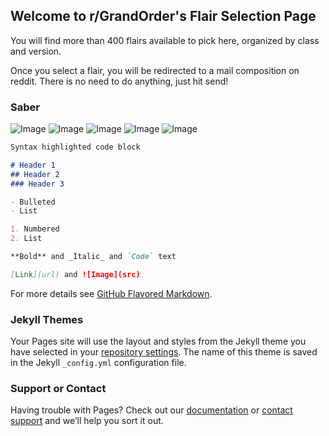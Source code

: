 ## Welcome to r/GrandOrder's Flair Selection Page

You will find more than 400 flairs available to pick here, organized by class and version. 

Once you select a flair, you will be redirected to a mail composition on reddit. There is no need to do anything, just hit send!

### Saber

![Image](https://cdn.discordapp.com/attachments/360571568650190848/495305444802297857/Artoria.png) ![Image](https://cdn.discordapp.com/attachments/360571568650190848/495305440809451541/Altera.png) ![Image](https://cdn.discordapp.com/attachments/360571568650190848/495305442218606604/Arthur1.png) ![Image](https://cdn.discordapp.com/attachments/360571568650190848/495305443535749130/Arthur2.png) ![Image](https://cdn.discordapp.com/attachments/360571568650190848/495305445821513728/ArtoriaAlter.png)

```markdown
Syntax highlighted code block

# Header 1
## Header 2
### Header 3

- Bulleted
- List

1. Numbered
2. List

**Bold** and _Italic_ and `Code` text

[Link](url) and ![Image](src)
```

For more details see [GitHub Flavored Markdown](https://guides.github.com/features/mastering-markdown/).

### Jekyll Themes

Your Pages site will use the layout and styles from the Jekyll theme you have selected in your [repository settings](https://github.com/Lib786/Flair-Selection/settings). The name of this theme is saved in the Jekyll `_config.yml` configuration file.

### Support or Contact

Having trouble with Pages? Check out our [documentation](https://help.github.com/categories/github-pages-basics/) or [contact support](https://github.com/contact) and we’ll help you sort it out.
